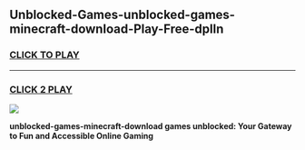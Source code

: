 
## Unblocked-Games-unblocked-games-minecraft-download-Play-Free-dplln
<h3>
<a href="https://premium76.site?title=unblocked-games-minecraft-download&ref=21A">CLICK TO PLAY</a></h3>
<hr>

<h3>
<a href="https://premium76.site?title=unblocked-games-minecraft-download&ref=21A">CLICK 2 PLAY</a>
  
</h3>

<a href="https://premium76.site?title=unblocked-games-minecraft-download&ref=21A"><img src="https://clearcache.store/games.png"></a>


**unblocked-games-minecraft-download games unblocked: Your Gateway to Fun and Accessible Online Gaming**
